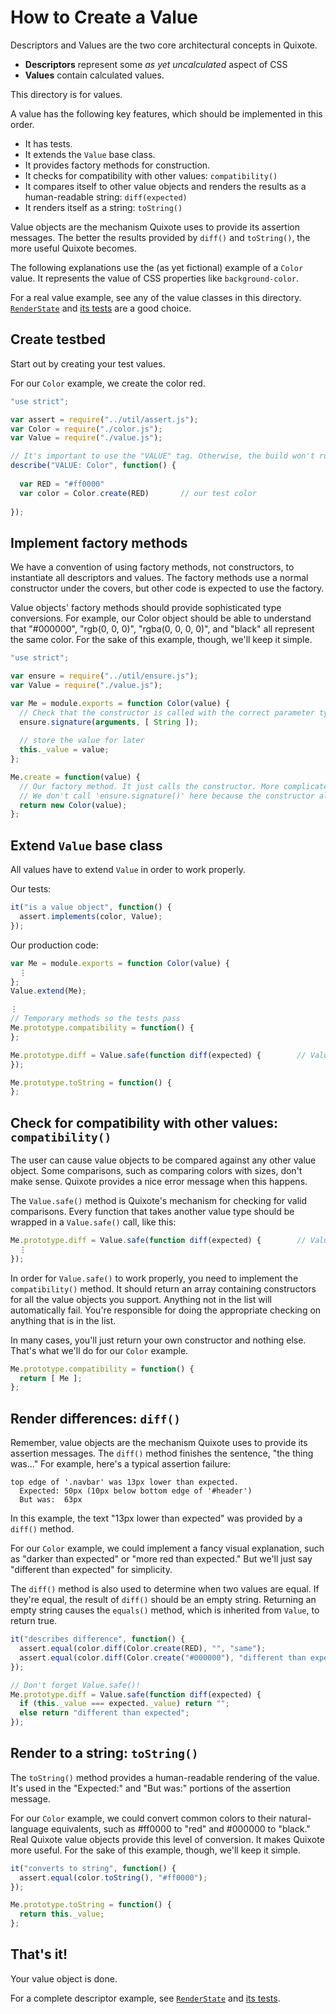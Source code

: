 # How to Create a Value

Descriptors and Values are the two core architectural concepts in Quixote.
 
* **Descriptors** represent some *as yet uncalculated* aspect of CSS
* **Values** contain calculated values.

This directory is for values.

A value has the following key features, which should be implemented in this order.

* It has tests.
* It extends the `Value` base class.
* It provides factory methods for construction.
* It checks for compatibility with other values: `compatibility()`
* It compares itself to other value objects and renders the results as a human-readable string: `diff(expected)`
* It renders itself as a string: `toString()`

Value objects are the mechanism Quixote uses to provide its assertion messages. The better the results provided by `diff()` and `toString()`, the more useful Quixote becomes.

The following explanations use the (as yet fictional) example of a `Color` value. It represents the value of CSS properties like `background-color`.

For a real value example, see any of the value classes in this directory. [`RenderState`](render_state.js) and [its tests](_render_state_test.js) are a good choice.


## Create testbed

Start out by creating your test values.

For our `Color` example, we create the color red.

```javascript
"use strict";

var assert = require("../util/assert.js");
var Color = require("./color.js");
var Value = require("./value.js");

// It's important to use the "VALUE" tag. Otherwise, the build won't run the test.
describe("VALUE: Color", function() {
  
  var RED = "#ff0000"
  var color = Color.create(RED)       // our test color
  
});
```


## Implement factory methods

We have a convention of using factory methods, not constructors, to instantiate all descriptors and values. The factory methods use a normal constructor under the covers, but other code is expected to use the factory.

Value objects' factory methods should provide sophisticated type conversions. For example, our Color object should be able to understand that "#000000", "rgb(0, 0, 0)", "rgba(0, 0, 0, 0)", and "black" all represent the same color. For the sake of this example, though, we'll keep it simple.
 
```javascript
"use strict";

var ensure = require("../util/ensure.js");
var Value = require("./value.js");

var Me = module.exports = function Color(value) {
  // Check that the constructor is called with the correct parameter types.
  ensure.signature(arguments, [ String ]);
  
  // store the value for later
  this._value = value;
};

Me.create = function(value) {
  // Our factory method. It just calls the constructor. More complicated value objects might do more.
  // We don't call 'ensure.signature()' here because the constructor already does that.
  return new Color(value);
};
```


## Extend `Value` base class

All values have to extend `Value` in order to work properly.

Our tests:

```javascript
it("is a value object", function() {
  assert.implements(color, Value);
});
```

Our production code:

```javascript
var Me = module.exports = function Color(value) {
  ⋮
};
Value.extend(Me);

⋮
// Temporary methods so the tests pass
Me.prototype.compatibility = function() {
};

Me.prototype.diff = Value.safe(function diff(expected) { 		// Value.safe() is explained below
});

Me.prototype.toString = function() {
};
```


## Check for compatibility with other values: `compatibility()`

The user can cause value objects to be compared against any other value object. Some comparisons, such as comparing colors with sizes, don't make sense. Quixote provides a nice error message when this happens.

The `Value.safe()` method is Quixote's mechanism for checking for valid comparisons. Every function that takes another value type should be wrapped in a `Value.safe()` call, like this:

```javascript
Me.prototype.diff = Value.safe(function diff(expected) { 		// Value.safe() is explained below
  ⋮
});
```

In order for `Value.safe()` to work properly, you need to implement the `compatibility()` method. It should return an array containing constructors for all the value objects you support. Anything not in the list will automatically fail. You're responsible for doing the appropriate checking on anything that is in the list.

In many cases, you'll just return your own constructor and nothing else. That's what we'll do for our `Color` example. 

```javascript
Me.prototype.compatibility = function() {
  return [ Me ];
};
```


## Render differences: `diff()`

Remember, value objects are the mechanism Quixote uses to provide its assertion messages. The `diff()` method finishes the sentence, "the thing was..." For example, here's a typical assertion failure:

```
top edge of '.navbar' was 13px lower than expected.
  Expected: 50px (10px below bottom edge of '#header')
  But was:  63px
```

In this example, the text "13px lower than expected" was provided by a `diff()` method.
   
For our `Color` example, we could implement a fancy visual explanation, such as "darker than expected" or "more red than expected." But we'll just say "different than expected" for simplicity.

The `diff()` method is also used to determine when two values are equal. If they're equal, the result of `diff()` should be an empty string. Returning an empty string causes the `equals()` method, which is inherited from `Value`, to return true.

```javascript
it("describes difference", function() {
  assert.equal(color.diff(Color.create(RED), "", "same");
  assert.equal(color.diff(Color.create("#000000"), "different than expected", "different");
});
```

```javascript
// Don't forget Value.safe()!
Me.prototype.diff = Value.safe(function diff(expected) {
  if (this._value === expected._value) return "";
  else return "different than expected";
});
```


## Render to a string: `toString()`

The `toString()` method provides a human-readable rendering of the value. It's used in the "Expected:" and "But was:" portions of the assertion message.

For our `Color` example, we could convert common colors to their natural-language equivalents, such as #ff0000 to "red" and #000000 to "black." Real Quixote value objects provide this level of conversion. It makes Quixote more useful. For the sake of this example, though, we'll keep it simple.

```javascript
it("converts to string", function() {
  assert.equal(color.toString(), "#ff0000");
});
```

```javascript
Me.prototype.toString = function() {
  return this._value;
};
```


## That's it!

Your value object is done.

For a complete descriptor example, see [`RenderState`](render_state.js) and [its tests](_render_state_test.js).
